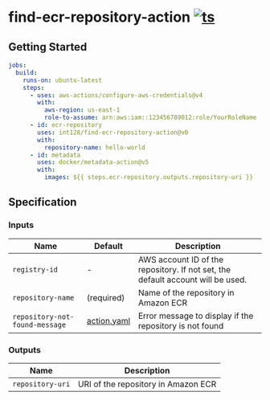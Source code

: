 # find-ecr-repository-action [![ts](https://github.com/int128/find-ecr-repository-action/actions/workflows/ts.yaml/badge.svg)](https://github.com/int128/find-ecr-repository-action/actions/workflows/ts.yaml)

## Getting Started

```yaml
jobs:
  build:
    runs-on: ubuntu-latest
    steps:
      - uses: aws-actions/configure-aws-credentials@v4
        with:
          aws-region: us-east-1
          role-to-assume: arn:aws:iam::123456789012:role/YourRoleName
      - id: ecr-repository
        uses: int128/find-ecr-repository-action@v0
        with:
          repository-name: hello-world
      - id: metadata
        uses: docker/metadata-action@v5
        with:
          images: ${{ steps.ecr-repository.outputs.repository-uri }}
```

## Specification

### Inputs

| Name                           | Default                    | Description                                                                     |
| ------------------------------ | -------------------------- | ------------------------------------------------------------------------------- |
| `registry-id`                  | -                          | AWS account ID of the repository. If not set, the default account will be used. |
| `repository-name`              | (required)                 | Name of the repository in Amazon ECR                                            |
| `repository-not-found-message` | [action.yaml](action.yaml) | Error message to display if the repository is not found                         |

### Outputs

| Name             | Description                         |
| ---------------- | ----------------------------------- |
| `repository-uri` | URI of the repository in Amazon ECR |
